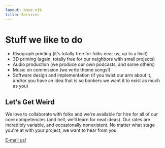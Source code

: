 ```yaml
---
layout: base.njk
title: Services
---
```


# Stuff we like to do

* Risograph printing (it's totally free for folks near us, up to a limit)
* 3D printing (again, totally free for our neighbors with small projects)
* Audio production (we produce our own podcasts, and some others)
* Music on commission (we write theme songs!)
* Software design and implementation (if you twist our arm about it, and/or you have an idea that is so bonkers we want it to exist as much as you)

<section class="news-container">
  <h2 class="news-container-header">Let&rsquo;s Get Weird</h2>
  <div class="news-container-body">
  <p>
  We love to collaborate with folks and we're available for hire for all of our core competencies (and hell, we&rsquo;ll learn for neat ideas). 
  Our rates are incredibly variable, and occasionally nonexistent.
  No matter what stage you're at with your project, we want to hear from you.
  </p>
  <p>
  <a href="mailto:hello@galaxybrain.co">E-mail us!</a>
  </p>
</section>


